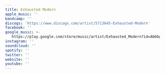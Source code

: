 ```yaml
---
title: Exhausted Modern
apple_music: ''
bandcamp: ''
discogs: 'https://www.discogs.com/artist/5713645-Exhausted-Modern'
facebook: ''
google_music: >-
   https://play.google.com/store/music/artist/Exhausted_Modern?id=Ab6bgmnoy6g7h3fv3c5in2duote
instagram: ''
soundcloud: ''
spotify: ''
twitter: ''
website: ''
youtube: ''
---
```

